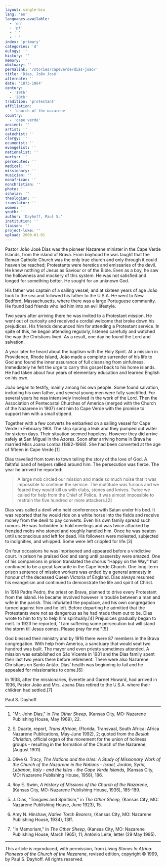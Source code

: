 ```yaml
---
layout: single-bio
lang: 'en'
languages-available:
  - 'en'
  - 'pt'
  - ' '
  - ' '
index: 'primary'
categories: 'd'
eulogy: ''
history: ''
memory: ''
obituary: ''
permalink: '/stories/capeverde/dias-joao/'
title: 'Dias, João José'
alternate: ''
date: '1873-1964'
century:
  - '19th'
  - '20th'
tradition: 'protestant'
affiliation:
  - 'church of the nazarene'
country:
  - 'cape verde'
ancient: ''
artist: ''
catechist: ''
clergy: ''
ecumenist: ''
evangelist: ''
nationalist: ''
martyr: ''
persecuted: ''
medical: ''
missionary: ''
musician: ''
nonafrican: ''
nonchristian: ''
photo: ''
scholar: ''
theologian: ''
translator: ''
women: ''
youth: ''
author: 'Dayhoff, Paul S.'
institution: ''
liaison: ''
project-luke: ''
upload: 2000-01-01
---
```



Pastor João José Dias was the pioneer Nazarene minister in the Cape Verde Islands, from the island of Brava. From boyhood he was taught that the Roman Catholic Church was the only true church and only through it could heaven be reached; Protestants were heretics and emissaries of the devil. He knew nothing of Jesus as Saviour or of the Bible. Even as a boy, he saw the hollowness and mockery of this system. He was not satisfied and longed for something better. He sought for an unknown God.

His father was captain of a sailing vessel, and at sixteen years of age João took to the sea and followed his father to the U.S.A. He went to New Bedford, Massachusetts, where there was a large Portuguese community. He found bad friends who led him into an evil lifestyle.

Two years after arriving there he was invited to a Protestant mission. He went out of curiosity and received a cordial welcome that broke down his prejudices. His friends denounced him for attending a Protestant service. In spite of this, he began attending regularly, listened carefully and watched the way the Christians lived. As a result, one day he found the Lord and salvation.

A year later he heard about the baptism with the Holy Spirit. At a mission in Providence, Rhode Island, João made a complete surrender of his life to God and found the inner assurance of full cleansing from sinfulness. Immediately he felt the urge to carry this gospel back to his home islands. He had taken about four years of elementary education and learned English on his own.

João began to testify, mainly among his own people. Some found salvation, including his own father, and several young men were fully sanctified. For several years he was intensively involved in the work of the Lord. Then the Association of Pentecostal Churches of America (merged with the Church of the Nazarene in 1907) sent him to Cape Verde with the promise to support him with a small stipend.

Together with a few converts he embarked on a sailing vessel for Cape Verde in February 190l. The ship sprang a leak and they pumped out water for sixteen days. Their situation seemed hopeless. However they did arrive safely at San Miguel in the Azores. Soon after arriving home in Brava he married Miss Joana Lomba (1882-1968). She had been converted at the age of fifteen in Cape Verde.[1]

Dias travelled from town to town telling the story of the love of God. A faithful band of helpers rallied around him. The persecution was fierce. The year he arrived he reported:

> A large mob circled our mission and made so much noise that it was impossible to continue the service. The multitude was furious and we feared they would kill us with clubs, stones and knives. Twice we called for help from the Chief of Police. It was almost impossible to restrain the five hundred or more attackers.[2]

Dias was called a devil who held conferences with Satan under his bed. It was reported that he would ride on a white horse into the fields and receive money from the devil to pay converts. Even his own family spread such rumors. He was forbidden to hold meetings and was twice attacked by frenzied mobs who stoned and roughly handled him. Once he was beaten until unconscious and left for dead. His followers were molested, subjected to indignities, and whipped. Some were left crippled for life.[3]

On four occasions he was imprisoned and appeared before a vindictive court. In prison he praised God and sang until passersby were amazed. One of his companions in prison translated the chorus "Happy on the Way" that continued to be a great favourite in the Cape Verde Church. One long-term prison sentence of mission workers was ended by a general amnesty in honour of the deceased Queen Victoria of England. Dias always resumed his evangelism and continued to demonstrate the life and spirit of Christ.

In 1918 Padre Pedro, the priest on Brava, planned to drive every Protestant from the island. He became involved however in trouble between a man and wife in the parish. This infuriated the populace, and his own congregation turned against him and he left. Before departing he admitted that the Protestants were not as dangerous as he had made them out to be. Dias wrote to him to try to help him spiritually.[4]  Prejudices gradually began to melt. In 1923 he reported, "I am suffering some persecution but will stand the storm till Jesus comes. Please pray for me."[5]

God blessed their ministry and by 1916 there were 87 members in the Brava congregation. With help from America, a sanctuary that would seat two hundred was built. The mayor and even priests sometimes attended. A mission was established on São Vicente in 1931 and the Dias family spent their last two years there before retirement. There were also Nazarene Christians on Santo Antão. Dias' health was beginning to fail and he appealed for missionaries to come.[6]

In 1938, after the missionaries, Everette and Garnet Howard, had arrived in 1936, Pastor João and Mrs. Joana Dias retired to the U.S.A. where their children had settled.[7]

Paul S. Dayhoff

---

1. "Mr. John Dias," in *The Other Sheep,* (Kansas City, MO: Nazarene Publishing House, May 1969), 22.

2. E. Duarte, report, *Trans African,* (Florida, Transvaal, South Africa: Africa Nazarene Publications, May-June 1992), 2; quoted from the *Beulah Christian,* official organ of the movement for the union of holiness groups - resulting in the formation of the Church of the Nazarene, (August 1901).

3. Olive G. Tracy, *The Nations and the Isles: A Study of Missionary Work of the Church of the Nazarene in the Nations - Israel, Jordan, Syria, Lebanon, Italy - and the Isles - the Cape Verde Islands,* (Kansas City, MO: Nazarene Publishing House, 1958), 186.

4. Roy E. Swim, *A History of Missions of the Church of the Nazarene,* (Kansas City, MO: Nazarene Publishing House, 1936), 185-189.

5. J. Dias, "Tongues and Spiritism," in *The Other Sheep,* (Kansas City, MO: Nazarene Publishing House, June 1923), 15.

6. Amy N. Hinshaw, *Native Torch Bearers,* (Kansas City, MO: Nazarene Publishing House, 1934), 13ff.

7. "In Memoriam," in *The Other Sheep,* (Kansas City, MO: Nazarene Publishing House, March 1965), 11; Ant&oacute;nio Leite, letter (29 May 1995).

---

This article is reproduced, with permission, from *Living Stones In Africa: Pioneers of the Church of the Nazarene*, revised edition, copyright &copy; 1999, by Paul S. Dayhoff.  All rights reserved.